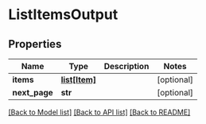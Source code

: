 # ListItemsOutput

## Properties
Name | Type | Description | Notes
------------ | ------------- | ------------- | -------------
**items** | [**list[Item]**](Item.md) |  | [optional] 
**next_page** | **str** |  | [optional] 

[[Back to Model list]](../README.md#documentation-for-models) [[Back to API list]](../README.md#documentation-for-api-endpoints) [[Back to README]](../README.md)


